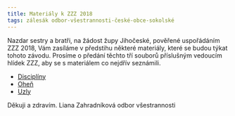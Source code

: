 ```yaml
---
title: Materiály k ZZZ 2018
tags: zálesák odbor-všestrannosti-české-obce-sokolské
---
```


Nazdar sestry a bratři, 
na žádost župy Jihočeské, pověřené uspořádáním ZZZ 2018,  Vám zasíláme v předstihu některé materiály, které se budou týkat tohoto závodu. 
Prosíme o předání těchto tří souborů příslušným vedoucím hlídek ZZZ, aby se s materiálem co nejdřív seznámili. 

* [Disciplíny](https://drive.google.com/open?id=0B0w6gDorCVUkX1RySnIxUXpEZUdzOE1hR1BsTTZtck1hdnNv)
* [Oheň](https://drive.google.com/open?id=0B0w6gDorCVUkbW9ZRHhRNlpjZUxJcXRxd0I3cUVSTkR3RkxN)
* [Uzly](https://drive.google.com/open?id=0B0w6gDorCVUkaFlCcWREN0RGbVRhbGNtNlB3MENYZ1ZGRnhR)

Děkuji a zdravím. 
Liana Zahradníková 
odbor všestrannosti